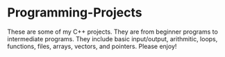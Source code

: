 # Programming-Projects
These are some of my C++ projects. They are from beginner programs to intermediate programs. They include basic input/output, arithmitic, loops, functions, files, arrays, vectors, and pointers. Please enjoy!
